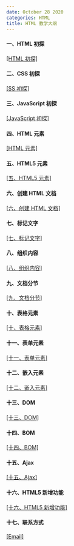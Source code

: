 ```yaml
---
date: October 28 2020
categories: HTML
title: HTML 教学大纲
---
```


#### 一、HTML 初探

[[HTML 初探]](https://web-oyster.github.io/2020/10/28/HTML/Tutorial/%E4%B8%80%E3%80%81HTML%20%E5%88%9D%E6%8E%A2/)

#### 二、CSS 初探

[[SS 初探]](https://web-oyster.github.io/2020/10/28/HTML/Tutorial/%E4%BA%8C%E3%80%81CSS%20%E5%88%9D%E6%8E%A2/)

#### 三、JavaScript 初探

[[JavaScript 初探]](https://web-oyster.github.io/2020/10/28/HTML/Tutorial/%E4%B8%89%E3%80%81JavaScript%20%E5%88%9D%E6%8E%A2/)

#### 四、HTML 元素

[[HTML 元素]](https://web-oyster.github.io/2020/10/28/HTML/Tutorial/%E5%9B%9B%E3%80%81HTML%20%E5%85%83%E7%B4%A0/)

#### 五、HTML5 元素

[[五、HTML5 元素]](https://web-oyster.github.io/2020/10/28/HTML/Tutorial/%E4%BA%94%E3%80%81HTML5%20%E5%85%83%E7%B4%A0/)

#### 六、创建 HTML 文档

[[六、创建 HTML 文档]](https://web-oyster.github.io/2020/10/28/HTML/Tutorial/%E5%85%AD%E3%80%81%E5%88%9B%E5%BB%BA%20HTML%20%E6%96%87%E6%A1%A3/)

#### 七、标记文字

[[七、标记文字]](https://web-oyster.github.io/2020/10/28/HTML/Tutorial/%E4%B8%83%E3%80%81%E6%A0%87%E8%AE%B0%E6%96%87%E5%AD%97/)

#### 八、组织内容

[[八、组织内容]](https://web-oyster.github.io/2020/10/28/HTML/Tutorial/%E5%85%AB%E3%80%81%E7%BB%84%E7%BB%87%E5%86%85%E5%AE%B9/)

#### 九、文档分节

[[九、文档分节]](https://web-oyster.github.io/2020/10/28/HTML/Tutorial/%E4%B9%9D%E3%80%81%E6%96%87%E6%A1%A3%E5%88%86%E8%8A%82/)

#### 十、表格元素

[[十、表格元素]](https://web-oyster.github.io/2020/10/28/HTML/Tutorial/%E5%8D%81%E3%80%81%E8%A1%A8%E6%A0%BC%E5%85%83%E7%B4%A0/)

#### 十一、表单元素

[[十一、表单元素]](https://web-oyster.github.io/2020/10/28/HTML/Tutorial/%E5%8D%81%E4%B8%80%E3%80%81%E8%A1%A8%E5%8D%95%E5%85%83%E7%B4%A0/)

#### 十二、嵌入元素

[[十二、嵌入元素]](https://web-oyster.github.io/2020/10/28/HTML/Tutorial/%E5%8D%81%E4%BA%8C%E3%80%81%E5%B5%8C%E5%85%A5%E5%85%83%E7%B4%A0/)

#### 十三、DOM

[[十三、DOM]](https://web-oyster.github.io/2020/10/28/HTML/Tutorial/%E5%8D%81%E4%B8%89%E3%80%81DOM/)

#### 十四、BOM

[[十四、BOM]](https://web-oyster.github.io/2020/10/28/HTML/Tutorial/%E5%8D%81%E5%9B%9B%E3%80%81BOM/)

#### 十五、Ajax

[[十五、Ajax]](https://web-oyster.github.io/2020/10/28/HTML/Tutorial/%E5%8D%81%E4%BA%94%E3%80%81Ajax/)

#### 十六、HTML5 新增功能

[[十六、HTML5 新增功能]]()

#### 十七、联系方式

[[Email]](yuanmin8888@outlook.com)
